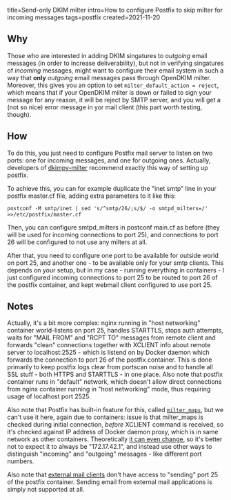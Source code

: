 title=Send-only DKIM milter
intro=How to configure Postfix to skip milter for incoming messages
tags=postfix
created=2021-11-20

Why
---

Those who are interested in adding DKIM singatures to _outgoing_ email messages (in order to increase deliverability),
but not in verifying singatures of _incoming_ messages,
might want to configure their email system in such a way that **only** _outgoing_ email messages pass through OpenDKIM milter.
Moreover, this gives you an option to set `milter_default_action = reject`,
which means that if your OpenDKIM milter is down or failed to sign your message for any reason,
it will be reject by SMTP server, and you will get a (not so nice) error message in yor mail client
(this part worth testing, though).

How
---

To do this, you just need to configure Postfix mail server to listen on two ports:
one for incoming messages, and one for outgoing ones.
Actually, developers of [dkimpy-milter][] recommend exactly this way of setting up postfix.

[dkimpy-milter]: https://pypi.org/project/dkimpy-milter/

To achieve this, you can for example duplicate the "inet smtp" line in your postfix master.cf file,
adding extra parameters to it like this:

	postconf -M smtp/inet | sed 's/^smtp/26/;s/$/ -o smtpd_milters=/' >>/etc/postfix/master.cf

Then, you can configure smtpd\_milters in postconf main.cf as before
(they will be used for incoming connections to port 25),
and connections to port 26 will be configured to not use any milters at all.

After that, you need to configure one port to be available for outside world on port 25,
and another one - to be available only for your smtp clients.
This depends on your setup, but in my case - running everything in containers -
I just configured incoming connections to port 25 to be routed to port 26 of the postfix container,
and kept webmail client configured to use port 25.

Notes
-----

Actually, it's a bit more complex: nginx running in "host networking" container world-listens on port 25,
handles STARTTLS, stops auth attempts, waits for "MAIL FROM" and "RCPT TO" messages from remote client
and forwards "clean" connections together with XCLIENT info about remote server to localhost:2525 -
which is listend on by Docker daemon which forwards the connection to port 26 of the postfix container.
This is done primarily to keep postfix logs clear from portscan noise and to handle all SSL stuff -
both HTTPS and STARTTLS - in one place.
Also note that postfix container runs in "default" network,
which doesn't allow direct connections from nginx container running in "host networking" mode,
thus requiring usage of localhost port 2525.

Also note that Postfix has built-in feature for this, called [`milter_maps`][p-mm], but we can't use it here,
again due to containers: issue is that milter\_maps is checked during initial connection, _before_ XCLIENT command is received,
so it's checked against IP address of Docker daemon proxy, which is in same network as other containers.
Theoretically [it can even change][docker-ip], so it's better not to expect it to always be "172.17.42.1",
and instead use other ways to distinguish "incoming" and "outgoing" messages - like different port numbers.

Also note that [external mail clients][mail-ext] don't have access to "sending" port 25 of the postfix container.
Sending email from external mail applications is simply not supported at all.

[p-mm]: http://www.postfix.org/postconf.5.html#smtpd_milter_maps
[docker-ip]: https://github.com/moby/moby/issues/17305
[mail-ext]: using-http-basic-auth-for-nginx-mail-auth-http-server.html

